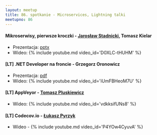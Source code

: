 ```yaml
---
layout: meetup
title: 86. spotkanie - Microservices, Lightning talki
meetupno: 86
---
```


#### Mikroserwisy, pierwsze kroczki - [Jarosław Stadnicki](http://jaroslawstadnicki.pl/), Tomasz Kielar
* Prezentacja: [pptx](/assets/microservices.pptx)
* Wideo: {% include youtube.md video_id='D0XLC-tHUHM' %}

#### [LT] .NET Developer na froncie - Grzegorz Oronowicz
* Prezentacja: [pdf](/assets/NET_Developer_na_froncie.pdf)
* Wideo: {% include youtube.md video_id='iUmFBHeoM7U' %}

#### [LT] AppVeyor - [Tomasz Pluskiewicz](http://twitter.com/tpluscode)
* Wideo: {% include youtube.md video_id='vdkksifUNs8' %}

#### [LT] Codecov.io - [Łukasz Pyrzyk](https://twitter.com/lukaszpyrzyk/)
* Wideo - {% include youtube.md video_id='P4YOw4CyuvA' %}
